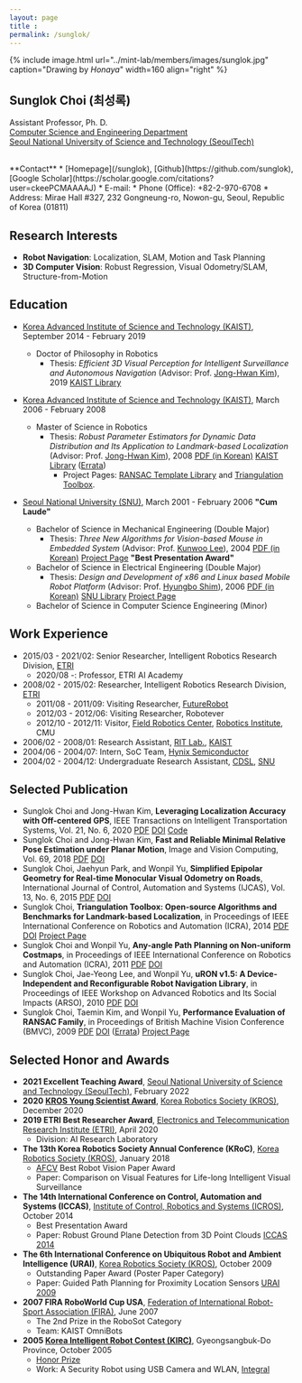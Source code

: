 ```yaml
---
layout: page
title :
permalink: /sunglok/
---
```


{% include image.html url="../mint-lab/members/images/sunglok.jpg" caption="Drawing by <i>Honaya</i>" width=160 align="right" %}

## Sunglok Choi (최성록)

Assistant Professor, Ph. D.<br>
[Computer Science and Engineering Department](https://computer.seoultech.ac.kr/)<br>
[Seoul National University of Science and Technology (SeoulTech)](https://en.seoultech.ac.kr/)

<br>
**Contact**
* [Homepage](/sunglok), [Github](https://github.com/sunglok), [Google Scholar](https://scholar.google.com/citations?user=ckeePCMAAAAJ)
* E-mail: <mailto:sunglok@seoultech.ac.kr>
* Phone (Office): +82-2-970-6708
* Address: Mirae Hall #327, 232 Gongneung-ro, Nowon-gu, Seoul, Republic of Korea (01811)

<br>

## Research Interests
* **Robot Navigation**: Localization, SLAM, Motion and Task Planning
* **3D Computer Vision**: Robust Regression, Visual Odometry/SLAM, Structure-from-Motion


## Education
* [Korea Advanced Institute of Science and Technology (KAIST)](http://www.kaist.ac.kr/), September 2014 - February 2019
  * Doctor of Philosophy in Robotics
    * Thesis: *Efficient 3D Visual Perception for Intelligent Surveillance and Autonomous Navigation* (Advisor: Prof. [Jong-Hwan Kim](http://rit.kaist.ac.kr/home/jhkim/Biography_en)), 2019 [KAIST Library](http://library.kaist.ac.kr/thesis02/2019/2019D020145539_S1.pdf)

* [Korea Advanced Institute of Science and Technology (KAIST)](http://www.kaist.ac.kr/), March 2006 - February 2008
  * Master of Science in Robotics
    * Thesis: *Robust Parameter Estimators for Dynamic Data Distribution and Its Application to Landmark-based Localization* (Advisor: Prof. [Jong-Hwan Kim](http://rit.kaist.ac.kr/home/jhkim/Biography_en)), 2008 [PDF (in Korean)](https://sites.google.com/site/sunglok/files/Choi08_thesis.pdf?attredirects=0) [KAIST Library](http://library.kaist.ac.kr/thesis02/2008/2008M020063575_S1Ver2.pdf) ([Errata](https://sites.google.com/site/sunglok/publication/errata#TOC-Master-s-Thesis-2006))
      * Project Pages: [RANSAC Template Library](http://github.com/sunglok/rtl) and [Triangulation Toolbox](https://sites.google.com/site/sunglok/tt).

* [Seoul National University (SNU)](http://www.snu.ac.kr/), March 2001 - February 2006 **"Cum Laude"**
  * Bachelor of Science in Mechanical Engineering (Double Major)
    * Thesis: *Three New Algorithms for Vision-based Mouse in Embedded System* (Advisor: Prof. [Kunwoo Lee](https://me.snu.ac.kr/ko/node/128)), 2004 [PDF (in Korean)](https://sites.google.com/site/sunglok/files/Choi04_thesis.pdf?attredirects=0) [Project Page](https://sites.google.com/site/sunglok/sigma#TOC-VInput:-A-Vision-based-Fingertip-Mouse) **"Best Presentation Award"**
  * Bachelor of Science in Electrical Engineering (Double Major)
    * Thesis: *Design and Development of x86 and Linux based Mobile Robot Platform* (Advisor: Prof. [Hyungbo Shim](http://hshim.wordpress.com/)), 2006 [PDF (in Korean)](https://sites.google.com/site/sunglok/files/Choi06_thesis.pdf?attredirects=0) [SNU Library](http://snu-primo.hosted.exlibrisgroup.com/primo_library/libweb/action/display.do?tabs=requestTab&ct=display&fn=search&doc=82SNU_INST21484589280002591&indx=1&recIds=82SNU_INST21484589280002591&recIdxs=0&elementId=0&renderMode=poppedOut&displayMode=full&frbrVersion=&dscnt=0&mode=Basic&vid=82SNU&tab=all&prefLang=ko_KR&dstmp=1530064553059&frbg=&frbrVersion=&viewAllItemsClicked=false&scp.scps=scope%3A(82SNU_ROSETTA)%2Cscope%3A(82SNU_COURSE)%2Cscope%3A(82SNU_INST)%2Cscope%3A(82SNU_SSPACE2)%2Cprimo_central_multiple_fe&tb=t&srt=rank&dum=true&selectedLocation=&vl(freeText0)=최성록) [Project Page](https://sites.google.com/site/sunglok/sigma#TOC-Integral:-A-Security-Robot)
  * Bachelor of Science in Computer Science Engineering (Minor)


## Work Experience
* 2015/03 - 2021/02: Senior Researcher, Intelligent Robotics Research Division, [ETRI](http://www.etri.re.kr/)
  * 2020/08 -: Professor, ETRI AI Academy
* 2008/02 - 2015/02: Researcher, Intelligent Robotics Research Division, [ETRI](http://www.etri.re.kr/)
  * 2011/08 - 2011/09: Visiting Researcher, [FutureRobot](http://www.futurerobot.com/)
  * 2012/03 - 2012/06: Visiting Researcher, Robotever
  * 2012/10 - 2012/11: Visitor, [Field Robotics Center](http://www.frc.ri.cmu.edu/), [Robotics Institute](http://www.ri.cmu.edu/), CMU
* 2006/02 - 2008/01: Research Assistant, [RIT Lab.](http://rit.kaist.ac.kr/), [KAIST](http://www.kaist.ac.kr/)
* 2004/06 - 2004/07: Intern, SoC Team, [Hynix Semiconductor](http://www.hynix.com/)
* 2004/02 - 2004/12: Undergraduate Research Assistant, [CDSL](http://cdsl.snu.ac.kr/), [SNU](http://www.snu.ac.kr/)


## Selected Publication
* Sunglok Choi and Jong-Hwan Kim, **Leveraging Localization Accuracy with Off-centered GPS**, IEEE Transactions on Intelligent Transportation Systems, Vol. 21, No. 6, 2020 [PDF](http://rit.kaist.ac.kr/home/International_Journal?action=AttachFile&do=get&target=paper_0425.pdf) [DOI](http://doi.org/10.1109/TITS.2019.2915108) [Code](https://github.com/sunglok/opencx/blob/master/example_ekf.cpp)
* Sunglok Choi and Jong-Hwan Kim, **Fast and Reliable Minimal Relative Pose Estimation under Planar Motion**, Image and Vision Computing, Vol. 69, 2018 [PDF](http://rit.kaist.ac.kr/home/International_Journal?action=AttachFile&do=get&target=paper_0404.pdf) [DOI](http://doi.org/10.1016/j.imavis.2017.08.007)
* Sunglok Choi, Jaehyun Park, and Wonpil Yu, **Simplified Epipolar Geometry for Real-time Monocular Visual Odometry on Roads**, International Journal of Control, Automation and Systems (IJCAS), Vol. 13, No. 6, 2015 [PDF](https://sites.google.com/site/sunglok/files/Choi15_ijcas.pdf?attredirects=0) [DOI](http://doi.org/10.1007/s12555-014-0157-6) 
* Sunglok Choi, **Triangulation Toolbox: Open-source Algorithms and Benchmarks for Landmark-based Localization**, in Proceedings of IEEE International Conference on Robotics and Automation (ICRA), 2014 [PDF](https://sites.google.com/site/sunglok/files/Choi14_icra.pdf?attredirects=0) [DOI](http://doi.org/10.1109/ICRA.2014.6907810) [Project Page](https://sites.google.com/site/sunglok/tt)
* Sunglok Choi and Wonpil Yu, **Any-angle Path Planning on Non-uniform Costmaps**, in Proceedings of IEEE International Conference on Robotics and Automation (ICRA), 2011 [PDF](https://sites.google.com/site/sunglok/files/Choi11_icra.pdf?attredirects=0) [DOI](http://doi.org/10.1109/ICRA.2011.5979769)
* Sunglok Choi, Jae-Yeong Lee, and Wonpil Yu, **uRON v1.5: A Device-Independent and Reconfigurable Robot Navigation Library**, in Proceedings of IEEE Workshop on Advanced Robotics and Its Social Impacts (ARSO), 2010 [PDF](https://sites.google.com/site/sunglok/files/Choi10_arso.pdf?attredirects=0) [DOI](http://doi.org/10.1109/ARSO.2010.5679696)
* Sunglok Choi, Taemin Kim, and Wonpil Yu, **Performance Evaluation of RANSAC Family**, in Proceedings of British Machine Vision Conference (BMVC), 2009 [PDF](https://sites.google.com/site/sunglok/files/Choi09_bmvc.pdf?attredirects=0) [DOI](http://doi.org/10.5244/C.23.81) ([Errata](https://sites.google.com/site/sunglok/publication/errata#TOC-BMVC-2009)) [Project Page](http://github.com/sunglok/rtl)


## Selected Honor and Awards
* **2021 Excellent Teaching Award**, [Seoul National University of Science and Technology (SeoulTech)](https://seoultech.ac.kr/), February 2022
* **2020 [KROS Young Scientist Award](http://kros.org/intro/sub_intro05_1.asp)**, [Korea Robotics Society (KROS)](http://www.kros.org/), December 2020
* **2019 ETRI Best Researcher Award**, [Electronics and Telecommunication Research Institute (ETRI)](http://www.etri.re.kr/), April 2020
  * Division: AI Research Laboratory
* **The 13th Korea Robotics Society Annual Conference (KRoC)**, [Korea Robotics Society (KROS)](http://www.kros.org/), January 2018
  * [AFCV](http://www.afcv.org.cn/) Best Robot Vision Paper Award
  * Paper: Comparison on Visual Features for Life-long Intelligent Visual Surveillance
* **The 14th International Conference on Control, Automation and Systems (ICCAS)**, [Institute of Control, Robotics and Systems (ICROS)](http://www.icros.org/), October 2014
  * Best Presentation Award
  * Paper: Robust Ground Plane Detection from 3D Point Clouds [ICCAS 2014](https://sites.google.com/site/sunglok/files/Choi14_iccas.pdf?attredirects=0)
* **The 6th International Conference on Ubiquitous Robot and Ambient Intelligence (URAI)**, [Korea Robotics Society (KROS)](http://www.kros.org/), October 2009
  * Outstanding Paper Award (Poster Paper Category)
  * Paper: Guided Path Planning for Proximity Location Sensors [URAI 2009](https://sites.google.com/site/sunglok/files/Choi09_urai_b.pdf?attredirects=0)
* **2007 FIRA RoboWorld Cup USA**, [Federation of International Robot-Sport Association (FIRA)](http://www.fira.net/), June 2007
  * The 2nd Prize in the RoboSot Category
  * Team: KAIST OmniBots
* **2005 [Korea Intelligent Robot Contest (KIRC)](http://kiro.re.kr/cul/cintro.asp)**, Gyeongsangbuk-Do Province, October 2005
  * [Honor Prize](http://kiro.re.kr/cul/hon.asp?cyear=2005)
  * Work: A Security Robot using USB Camera and WLAN, [Integral](https://sites.google.com/site/sunglok/sigma#TOC-Integral:-A-Security-Robot)
